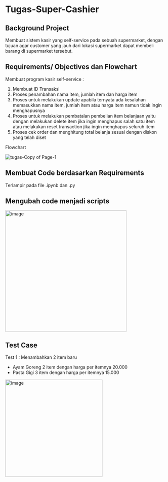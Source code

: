 # Tugas-Super-Cashier

## Background Project
Membuat sistem kasir yang self-service pada sebuah supermarket, dengan tujuan agar customer yang jauh dari lokasi supermarket dapat membeli barang di supermarket tersebut.

## Requirements/ Objectives dan Flowchart
Membuat program kasir self-service :
1. Membuat ID Transaksi
2. Proses penambahan nama item, jumlah item dan harga item
3. Proses untuk melakukan update apabila ternyata ada kesalahan memasukkan nama item, jumlah item atau harga item namun tidak ingin menghapusnya 
4. Proses untuk melakukan pembatalan pembelian item belanjaan yaitu dengan melakukan delete item jika ingin menghapus salah satu item atau melakukan reset transaction jika ingin menghapus seluruh item 
5. Proses cek order dan menghitung total belanja sesuai dengan diskon yang telah diset

Flowchart

![tugas-Copy of Page-1](https://github.com/friskays/Tugas-Super-Cashier/assets/114457985/7e5c657c-98d3-444e-9c47-7e3f121c4d5d)


## Membuat Code berdasarkan Requirements
Terlampir pada file .ipynb dan .py

## Mengubah code menjadi scripts
<img width="383" alt="image" src="https://github.com/friskays/Tugas-Super-Cashier/assets/114457985/c5bda1f6-f27b-4f6d-9f4d-d141607a3b21">

## Test Case
Test 1 : 
Menambahkan 2 item baru 
- Ayam Goreng 2 item dengan harga per itemnya 20.000
- Pasta Gigi 3 item dengan harga per itemnya 15.000

<img width="307" alt="image" src="https://github.com/friskays/Tugas-Super-Cashier/assets/114457985/8db288c4-bc57-4da5-8a37-e1707e675d60">

